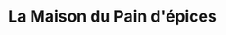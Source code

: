 ---
title: "La Maison du Pain d'épices"
url: /faverolles-sur-cher/la-maison-du-pain-depices/
shop: pâtisserie
---